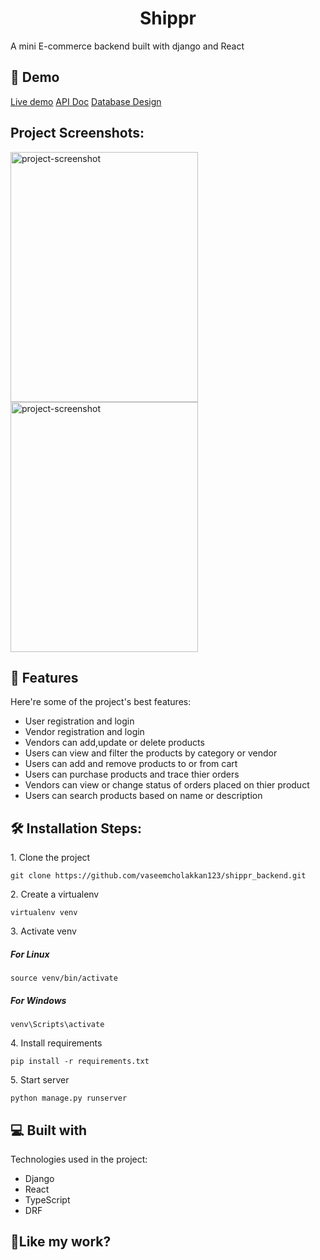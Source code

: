 <h1 align="center" id="title">Shippr</h1>

<p id="description">A mini E-commerce backend built with django and React</p>

<h2>🚀 Demo</h2>

[Live demo](dasd)
[API Doc](https://documenter.getpostman.com/view/25947467/2s9Y5eNfJh)
[Database Design](https://drawsql.app/teams/vaseem-1/diagrams/shippr-db)

<h2>Project Screenshots:</h2>

<img src="https://i.ibb.co/KjS1cXh/shippr1.png" alt="project-screenshot" width="300" height="400/">

<img src="https://i.ibb.co/BT5tpm9/shippr3.png" alt="project-screenshot" width="300" height="400/">

  
  
<h2>🧐 Features</h2>

Here're some of the project's best features:

*   User registration and login
*   Vendor registration and login
*   Vendors can add,update or delete products
*   Users can view and filter the products by category or vendor
*   Users can add and remove products to or from cart
*   Users can purchase products and trace thier orders
*   Vendors can view or change status of orders placed on thier product
*   Users can search products based on name or description

<h2>🛠️ Installation Steps:</h2>

<p>1. Clone the project</p>

```
git clone https://github.com/vaseemcholakkan123/shippr_backend.git
```

<p>2. Create a virtualenv</p>

```
virtualenv venv
```

<p>3. Activate venv</p>

##### For Linux
```
source venv/bin/activate
```
##### For Windows
```
venv\Scripts\activate
```

<p>4. Install requirements</p>

```
pip install -r requirements.txt
```

<p>5. Start server</p>

```
python manage.py runserver
```

  
  
<h2>💻 Built with</h2>

Technologies used in the project:

*   Django
*   React
*   TypeScript
*   DRF

<h2>💖Like my work?</h2>
